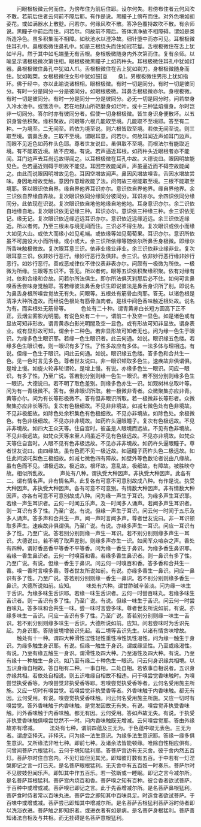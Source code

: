 <!-- { "loadSidebar": true } -->
　　问眼根极微云何而住。为傍布住为前后住耶。设尔何失。若傍布住者云何风吹不散。若前后住者云何前不障后耶。有作是说。黑瞳子上傍布而住。对外色境如胡荽花。或如满器水上散麨。问若尔。何缘风吹不散。答净色覆持故吹不散。有余师说。黑瞳子中前后而住。问若尔。何故前不障后。答体清净故不相障碍。谓如是类所造净色。虽多积集而不相障。如秋池水以澄净故。细针堕中而亦可见。耳根极微住耳孔中。鼻根极微住鼻孔中。如是三根绕头而住如冠花鬘。舌根极微住在舌上犹如半月。然于其中如毛端量无有舌根。身根极微随身内外次第而住。复有余师。以喻显示诸根极微次第住相。眼根极微黑瞳子上如药杵头。耳根极微住耳孔中犹如灯器。鼻根极微住鼻孔中犹如人爪。舌根极微住在舌上犹如剃刀。身根极微随身而住。犹如戟槊。女根极微住女形中犹如鼓[壴　　桑]。男根极微住男形上犹如指环。佛于经中。亦以此喻说诸根相。眼根极微。有时一切是同分。有时一切是彼同分。有时一分是同分一分是彼同分。如眼根极微。耳鼻舌根极微亦尔。身根极微。有时一切是彼同分。有时一分是同分一分是彼同分。必无一切是同分时。问若举身入冷水池中。或镬汤中。若在地狱山所硙磨身如烂叶。或十三种猛焰缠身。尔时岂非一切同分。答尔时亦有彼同分者。假使一切身根极微。皆生身识身便散坏。以五识身皆依积聚。缘积聚故。问眼等六根几能取至境。几能取不至境耶。答至有二种。一为境至。二无间至。若依为境至说。则六根皆取至境。若依无间至说。则三取至境。谓鼻舌身。三取不至境。谓眼耳意。问若尔。何故耳闻近声如耳门边声。而眼不见近色如药杵头色耶。尊者世友说曰。虽俱取不至境。而根法尔有能取近境。有不能取近境。故不应难。有说。若声逼近耳根。如药杵头近眼根者亦不能闻。耳门边声去耳尚远故得闻之。以耳根极微在耳孔中故。大德说曰。眼因明故能见色。色若逼近则碍于明故不能见。耳因空故能闻声。声虽逼近而不碍空故能闻之。由此而说眼因明增故见色。耳因空增故闻声。鼻因风增故嗅香。舌因水增故尝味。身因地增故觉触。意因作意增故能了法。问何故三根能取至境。三根不能取至境耶。答以眼识依自界。缘自界他界耳识亦尔。意识依自界他界。缘自界他界。余三识依自界缘自界故。复次眼识依同分缘同分彼同分。耳识亦尔。余四识依同分缘同分。此依现在识说。复次眼识依自地他地缘自地他地。耳身意识亦尔。余二识依自地缘自地。复次眼识依无记缘三种。耳识亦尔。意识依三种缘三种。余三识依无记。缘无记。复次眼识依近缘近远耳识亦尔。意识依近远缘近远。余三识依近缘近。所以者何。乃至三根未与境无间而住。三识必不得生故。复次眼识或依小而缘大如见大山。或依大而缘小如见毛端。或依缘等如见葡萄果。耳识亦尔。意识所依虽不可施设大小而所缘。或小或大。余三识所依缘等随依尔所鼻舌身极微。即缘尔所香味触极微故。复次眼耳意三识。依非业缘业非业。余三识依非业缘非业。复次眼耳意三识。依非妙行恶行。缘妙行恶行及俱非。余三识。依非妙行恶行缘非妙行恶行。如妙行恶行。善戒恶戒律仪不律仪表非表亦尔。问颇有一极微为所依。一极微为所缘。生眼等五识不。答无。所以者何。眼等五识依积聚缘积聚。依有对缘有对。依和合缘和合故。问若尔所法俱生。即尔所法俱灭刹那后必不住。如何可言鼻嗅香舌尝味身觉触耶。答若缘彼法鼻舌身识生即说彼法是鼻舌身识所了别。即说名为鼻舌身根所嗅尝觉故无有失。问眼等。五根处有筋骨血肉耶。答无。以诸色根是清净大种所造故。而经说色根处有筋骨血肉者。是根中间色香味触近根处故。说名为有。而实根处无筋骨等。
　　色处有二十种。谓青黄赤白长短方圆高下正不正。云烟尘雾影光明闇。有说色处有二十一。谓前二十及空一显色。如是诸色或有显故可知非形故。谓青黄赤白影光明闇及空一显色。或有形故可知非显故。谓身表业。或有显形故可知。谓余十二种色。若非显形故可知者无也。问为缘一色生于眼识。为缘多色生眼识耶。若缘一色生眼识者。此云何通。如说。眼识缘五色缕。若缘多色生眼识者。则一眼识有多了性。了性多故应有多体。一法多体与理相违。有说。但缘一色生于眼识。问此云何通。如说。眼识缘五色缕。答多色和合共生一色。见一色时言见多色。尊者世友说曰。非一眼识顿取多色生。速疾故非俱谓俱。是增上慢。如旋火轮非轮谓轮。是增上慢。有说。亦缘多色生一眼识。问应一眼识。有多了性。乃至广说。答若别分别则缘一色生一眼识。若不别分别则缘多色生一眼识。大德说曰。若不明了取色差别。则缘多色亦生一识。如观树林总取叶等。问为有一青极微不。答有。但非眼识所取。若一极微非青者。众微聚集亦应非青。黄等亦尔。问为有长等形极微不。答有但非眼识所取。若一极微非长等形者。众微聚集亦应非长等形。复次有色极细故。不见非非境故。如减七微色处有色非境故。不见非极细故。如除色处余积集色有色极细故。不见亦非境故。如除色处。余极微色。有色非极细故。不见亦非非境故。如药杵头逼眼瞳子。复次有色极远故。不见非非境故。如四大王众天等。住自宫时。彼虽是人眼境而远故。不见有色非境故。不见非极远故。如梵众天等来至人间虽近不见有色极远故。不见亦非境故。如梵众天等住自宫时。人眼不见有色非极远故。不见亦非非境故。如药杵头逼眼瞳子。尊者世友说曰。由四缘故。虽有色而不见一极近故。如逼瞳子药杵头色二极远故。如住此间波吒梨色三极细故。如减七微色四有障故。如壁外等色数论者说由八缘故。虽有色而不见。谓极远故。极近故。根坏故。意乱故。极细故。有障故。被胜映夺故。相似所乱故。
　　声处有八种。谓执受大种因声。非执受大种因声。此各有二。谓有情名声。非有情名声。此复各有可意不可意别故成八种。有作是说。执受大种因声。非执受大种因声。各有可意不可意别。有情数大种因声。非有情数大种因声。亦各有可意不可意别故成八种。问为缘一声生于耳识。为缘多声生耳识耶。若缘一声生耳识者。云何一时闻五乐声。及一时闻多人诵声。若闻多声生耳识者。则一耳识有多了性。乃至广说。有说。但缘一声生于耳识。问云何一时闻于五乐及多人诵声。答多声和合共生一声。闻一声时言闻多声。尊者世友说曰。非一耳识顿取多声生。速疾故非俱谓俱。乃至广说。有说。亦缘多声生一耳识。问应一耳识有多了性。乃至广说。答若别分别则缘一声生一耳识。若不别分别则缘多声生一耳识。大德说曰。若不明了取声差别。则缘多声亦生一识。如闻军众喧杂之声。香处有四种。谓好香恶香平等香不平等香。问为缘一香生于鼻识。为缘多香生鼻识耶。若缘一香生鼻识者。云何一时嗅百和香。若缘多香生鼻识者。则一鼻识有多了性。乃至广说。有说。但缘一香生于鼻识。问云何一时嗅百和香。答多香和合共生一香。嗅一香时言嗅多香。尊者世友所说如前。有说。亦缘多香生一鼻识。问应一鼻识有多了性。乃至广说。答若别分别则缘一香生一鼻识。若不别分别则缘多香生一鼻识。大德所说如前。应知。
　　味处有六种。谓甘酢碱辛苦淡。问为缘一味生于舌识。为缘多味生舌识耶。若缘一味生舌识者。云何一时尝百味丸。若缘多味生舌识者。则一舌识有多了性。乃至广说。有说。但缘一味生于舌识。问云何一时尝百味丸。答多味和合共生一味。尝一味时言尝多味。尊者世友所说如前。有说。亦缘多味生一舌识。问应一舌识有多了性。乃至广说。答若别分别则缘一味生一舌识。若不别分别则缘多味生一舌识。大德所说如前。应知。问若尝味时为舌识先起。为身识耶。答随彼境增彼识先起。若二境等舌识先生。以诸有情贪味增故。
　　触处有十一种。谓四大种滑性涩性轻性重性冷性饥性渴性。问为缘一触生于身识。为缘多触生身识耶。有说。但缘一触生于身识。谓或缘坚性。乃至或缘渴性。有说。乃至有缘五触生一身识。谓滑性及四大种。乃至渴性及四大种。有说。乃至有缘十一种触生一身识。如乃至有缘二十种色生一眼识。问云何身识缘共相境。以五识身缘自相故。答自相有二种。一事自相。二处自相。若依事自相说者。五识身亦缘共相。若依处自相说。则五识唯缘自相故不相违。问于嗅尝觉香味触时。为嗅尝觉执受香等。为嗅尝觉非执受香等耶。若嗅尝觉执受香等者。云何名受用施主所施。又应一切时有嗅尝觉。若嗅尝觉非执受香等者。外香味触于内香味触。都无有因。云何受用。有说。嗅尝觉执受香味触。问云何名受用施主所施。又应一切时有嗅尝觉。答外香味触于内香味触。是觉发因故无有失。有说。嗅尝觉非执受香味触。问外香味触于内香味触。都无有因。云何受用。答如声故无失。有说。于执受非执受香味触俱嗅尝觉然不一时。问内香味触既无增减。云何嗅尝觉耶。答由外缘故亦有增减。
　　法处有七种。谓前四蕴及三无为。于色蕴中取无表色。三无为者。谓虚空择灭。非择灭。问为缘一法生意识。为缘多法生意识耶。答缘一缘多俱生意识。又所缘法非唯七种。即前七种。及诸余法皆能顿缘。唯除自性相应俱有。问曾闻菩萨六根猛利。云何于境知猛利耶。答菩萨宫边有无灭舍。彼于舍内然五百灯。菩萨尔时住自宫内。不见灯焰但见其光。即知彼灯数有五百。于中若有一灯涅槃即记之言一灯已灭。是名菩萨眼根猛利。无灭舍中有五百妓一时奏乐。菩萨尔时不见彼妓但闻乐声。即知其中作五百乐。若一弦断或一睡眠。即记之言今减尔所。是名菩萨耳根猛利。菩萨宫内烧百和香。菩萨嗅之知有百种。彼合香者欲试菩萨。于百种中或增或减。菩萨嗅已即记之言。此于先香增减尔所。是名菩萨鼻根猛利。菩萨食时侍者常以百味丸进。菩萨尝之即知其中百味具足。时造食者欲试菩萨。于百味中或增或减。菩萨尝已即知其中增减尔所。是名菩萨舌根猛利菩萨浴时侍者即以洗浴衣进。菩萨触之即知织者。或进衣者有如是病。是名菩萨身根猛利。菩萨善知诸法自相及与共相。而无挂碍是名菩萨意根猛利。
